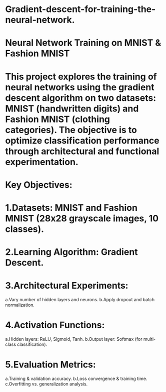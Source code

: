 # Gradient-descent-for-training-the-neural-network.
# Neural Network Training on MNIST & Fashion MNIST
# This project explores the training of neural networks using the gradient descent algorithm on two datasets: MNIST (handwritten digits) and Fashion MNIST (clothing categories). The objective is to optimize classification performance through architectural and functional experimentation.

# Key Objectives:
# 1.Datasets: MNIST and Fashion MNIST (28x28 grayscale images, 10 classes).
# 2.Learning Algorithm: Gradient Descent.
# 3.Architectural Experiments:
  a.Vary number of hidden layers and neurons.
  b.Apply dropout and batch normalization.
# 4.Activation Functions:
  a.Hidden layers: ReLU, Sigmoid, Tanh.
  b.Output layer: Softmax (for multi-class classification).
# 5.Evaluation Metrics:
  a.Training & validation accuracy.
  b.Loss convergence & training time.
  c.Overfitting vs. generalization analysis.
